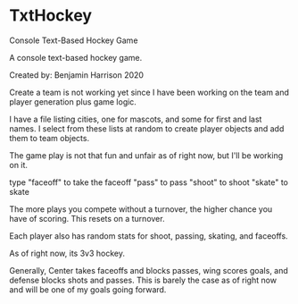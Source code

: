 # TxtHockey
Console Text-Based Hockey Game

A console text-based hockey game.

Created by: Benjamin Harrison 2020

Create a team is not working yet since I have been working on the team and player generation plus game logic.

I have a file listing cities, one for mascots, and some for first and last names. I select from these lists at random to create player objects and add them to team objects.

The game play is not that fun and unfair as of right now, but I'll be working on it.

type "faceoff" to take the faceoff "pass" to pass "shoot" to shoot "skate" to skate

The more plays you compete without a turnover, the higher chance you have of scoring. This resets on a turnover.

Each player also has random stats for shoot, passing, skating, and faceoffs.

As of right now, its 3v3 hockey.

Generally, Center takes faceoffs and blocks passes, wing scores goals, and defense blocks shots and passes. This is barely the case as of right now and will be one of my goals going forward.
